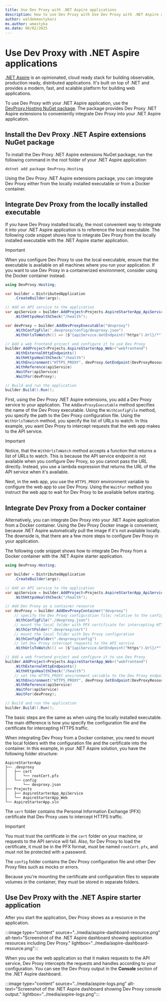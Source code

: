 ```yaml
---
title: Use Dev Proxy with .NET Aspire applications
description: How to use Dev Proxy with Use Dev Proxy with .NET Aspire applications
author: waldekmastykarz
ms.author: wmastyka
ms.date: 06/02/2025
---
```


# Use Dev Proxy with .NET Aspire applications

[.NET Aspire](/dotnet/aspire/get-started/aspire-overview) is an opinionated, cloud ready stack for building observable, production ready, distributed applications. It's built on top of .NET and provides a modern, fast, and scalable platform for building web applications.

To use Dev Proxy with your .NET Aspire application, use the [DevProxy.Hosting NuGet package](https://www.nuget.org/packages/DevProxy.Hosting). The package provides Dev Proxy .NET Aspire extensions to conveniently integrate Dev Proxy into your .NET Aspire application.

## Install the Dev Proxy .NET Aspire extensions NuGet package

To install the Dev Proxy .NET Aspire extensions NuGet package, run the following command in the root folder of your .NET Aspire application:

```console
dotnet add package DevProxy.Hosting
```

Using the Dev Proxy .NET Aspire extensions package, you can integrate Dev Proxy either from the locally installed executable or from a Docker container.

## Integrate Dev Proxy from the locally installed executable

If you have Dev Proxy installed locally, the most convenient way to integrate it into your .NET Aspire application is to reference the local executable. The following code snippet shows how to integrate Dev Proxy from the locally installed executable with the .NET Aspire starter application.

> [!IMPORTANT]
> When you configure Dev Proxy to use the local executable, ensure that the executable is available on all machines where you run your application. If you want to use Dev Proxy in a containerized environment, consider using the Docker container instead.

```csharp
using DevProxy.Hosting;

var builder = DistributedApplication
    .CreateBuilder(args);

// Add an API service to the application
var apiService = builder.AddProject<Projects.AspireStarterApp_ApiService>("apiservice")
    .WithHttpsHealthCheck("/health");

var devProxy = builder.AddDevProxyExecutable("devproxy")
    .WithConfigFile(".devproxy/config/devproxy.json")
    .WithUrlsToWatch(() => [$"{apiService.GetEndpoint("https").Url}/*"]);

// Add a web frontend project and configure it to use Dev Proxy
builder.AddProject<Projects.AspireStarterApp_Web>("webfrontend")
    .WithExternalHttpEndpoints()
    .WithHttpsHealthCheck("/health")
    .WithEnvironment("HTTPS_PROXY", devProxy.GetEndpoint(DevProxyResource.ProxyEndpointName))
    .WithReference(apiService)
    .WaitFor(apiService)
    .WaitFor(devProxy);

// Build and run the application
builder.Build().Run();
```

First, using the Dev Proxy .NET Aspire extensions, you add a Dev Proxy service to your application. The `AddDevProxyExecutable` method specifies the name of the Dev Proxy executable. Using the `WithConfigFile` method, you specify the path to the Dev Proxy configuration file. Using the `WithUrlsToWatch` method, you specify the list of URLs to watch. In this example, you want Dev Proxy to intercept requests that the web app makes to the API service.

> [!IMPORTANT]
> Notice, that the `WithUrlsToWatch` method accepts a function that returns a list of URLs to watch. This is because the API service endpoint is not available when you configure Dev Proxy, so you cannot pass the URL directly. Instead, you use a lambda expression that returns the URL of the API service when it's available.

Next, in the web app, you use the `HTTPS_PROXY` environment variable to configure the web app to use Dev Proxy. Using the `WaitFor` method you instruct the web app to wait for Dev Proxy to be available before starting.

## Integrate Dev Proxy from a Docker container

Alternatively, you can integrate Dev Proxy into your .NET Aspire application from a Docker container. Using the Dev Proxy Docker image is convenient, because .NET Aspire automatically pull the image if it's not available locally. The downside is, that there are a few more steps to configure Dev Proxy in your application.

The following code snippet shows how to integrate Dev Proxy from a Docker container with the .NET Aspire starter application.

```csharp
using DevProxy.Hosting;

var builder = DistributedApplication
    .CreateBuilder(args);

// Add an API service to the application
var apiService = builder.AddProject<Projects.AspireStarterApp_ApiService>("apiservice")
    .WithHttpsHealthCheck("/health");

// Add Dev Proxy as a container resource
var devProxy = builder.AddDevProxyContainer("devproxy")
    // specify the Dev Proxy configuration file; relative to the config folder
    .WithConfigFile("./devproxy.json")
    // mount the local folder with PFX certificate for intercepting HTTPS traffic
    .WithCertFolder(".devproxy/cert")
    // mount the local folder with Dev Proxy configuration
    .WithConfigFolder(".devproxy/config")
    // let Dev Proxy intercept requests to the API service
    .WithUrlsToWatch(() => [$"{apiService.GetEndpoint("https").Url}/*"]);

// Add a web frontend project and configure it to use Dev Proxy
builder.AddProject<Projects.AspireStarterApp_Web>("webfrontend")
    .WithExternalHttpEndpoints()
    .WithHttpsHealthCheck("/health")
    // set the HTTPS_PROXY environment variable to the Dev Proxy endpoint
    .WithEnvironment("HTTPS_PROXY", devProxy.GetEndpoint(DevProxyResource.ProxyEndpointName))
    .WithReference(apiService)
    .WaitFor(apiService)
    .WaitFor(devProxy);

// Build and run the application
builder.Build().Run();
```

The basic steps are the same as when using the locally installed executable. The main difference is how you specify the configuration file and the certificate for intercepting HTTPS traffic.

When integrating Dev Proxy from a Docker container, you need to mount the local folders with the configuration file and the certificate into the container. In this example, in your .NET Aspire solution, you have the following folder structure:

```plaintext
AspireStarterApp
├── .devproxy
│   ├── cert
│   │   └── rootCert.pfx
│   └── config
│       └── devproxy.json
├── Projects
│   ├── AspireStarterApp_ApiService
│   └── AspireStarterApp_Web
└── AspireStarterApp.sln
```

The `cert` folder contains the Personal Information Exchange (PFX) certificate that Dev Proxy uses to intercept HTTPS traffic.

> [!IMPORTANT]
> You must trust the certificate in the `cert` folder on your machine, or requests to the API service will fail. Also, for Dev Proxy to load the certificate, it must be in the PFX format, must be named `rootCert.pfx`, and must not be protected with a password.

The `config` folder contains the Dev Proxy configuration file and other Dev Proxy files such as mocks or errors.

Because you're mounting the certificate and configuration files to separate volumes in the container, they must be stored in separate folders.

## Use Dev Proxy with the .NET Aspire starter application

After you start the application, Dev Proxy shows as a resource in the application.

:::image type="content" source="../media/aspire-dashboard-resource.png" alt-text="Screenshot of the .NET Aspire dashboard showing application resources including Dev Proxy." lightbox="../media/aspire-dashboard-resource.png":::

When you use the web application so that it makes requests to the API service, Dev Proxy intercepts the requests and handles according to your configuration. You can see the Dev Proxy output in the **Console** section of the .NET Aspire dashboard.

:::image type="content" source="../media/aspire-logs.png" alt-text="Screenshot of the .NET Aspire dashboard showing Dev Proxy console output." lightbox="../media/aspire-logs.png":::
